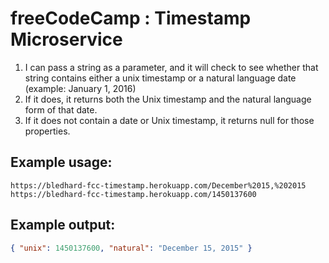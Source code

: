 # freeCodeCamp : Timestamp Microservice
1. I can pass a string as a parameter, and it will check to see whether that string contains either a unix timestamp or a natural language date (example: January 1, 2016)
2. If it does, it returns both the Unix timestamp and the natural language form of that date.
3. If it does not contain a date or Unix timestamp, it returns null for those properties.

## Example usage:

```url
https://bledhard-fcc-timestamp.herokuapp.com/December%2015,%202015
https://bledhard-fcc-timestamp.herokuapp.com/1450137600
```

## Example output:

```json
{ "unix": 1450137600, "natural": "December 15, 2015" }